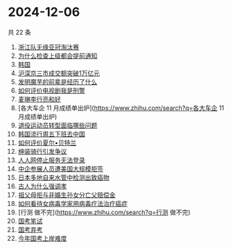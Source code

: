 # 2024-12-06

共 22 条

<!-- BEGIN ZHIHUSEARCH -->
<!-- 最后更新时间 Fri Dec 06 2024 16:19:34 GMT+0800 (China Standard Time) -->
1. [浙江队无缘亚冠淘汰赛](https://www.zhihu.com/search?q=浙江队无缘亚冠淘汰赛)
1. [为什么检查上级都会提前通知](https://www.zhihu.com/search?q=为什么检查上级都会提前通知)
1. [韩国](https://www.zhihu.com/search?q=韩国)
1. [沪深京三市成交额突破1万亿元](https://www.zhihu.com/search?q=沪深京三市成交额突破1万亿元)
1. [发明魔芋的前辈是经历了什么](https://www.zhihu.com/search?q=发明魔芋的前辈是经历了什么)
1. [如何评价电视剧我是刑警](https://www.zhihu.com/search?q=如何评价电视剧我是刑警)
1. [麦琳李行亮和好](https://www.zhihu.com/search?q=麦琳李行亮和好)
1. [各大车企 11 月成绩单出炉](https://www.zhihu.com/search?q=各大车企 11 月成绩单出炉)
1. [退役运动员转型面临哪些问题](https://www.zhihu.com/search?q=退役运动员转型面临哪些问题)
1. [韩国流行周五下班去中国](https://www.zhihu.com/search?q=韩国流行周五下班去中国)
1. [如何评价夏尔•贝特兰](https://www.zhihu.com/search?q=如何评价夏尔•贝特兰)
1. [绅装骑行引发争议](https://www.zhihu.com/search?q=绅装骑行引发争议)
1. [人人网停止服务无法登录](https://www.zhihu.com/search?q=人人网停止服务无法登录)
1. [中企参展人员遭美国大规模拒签](https://www.zhihu.com/search?q=中企参展人员遭美国大规模拒签)
1. [日本多地自来水管中检测出致癌物](https://www.zhihu.com/search?q=日本多地自来水管中检测出致癌物)
1. [古人为什么强调孝](https://www.zhihu.com/search?q=古人为什么强调孝)
1. [祖父母拒与非婚生孙女分亡父赔偿金](https://www.zhihu.com/search?q=祖父母拒与非婚生孙女分亡父赔偿金)
1. [如何看待女病毒学家用病毒疗法治疗癌症](https://www.zhihu.com/search?q=如何看待女病毒学家用病毒疗法治疗癌症)
1. [行测 做不完](https://www.zhihu.com/search?q=行测 做不完)
1. [国考笔试](https://www.zhihu.com/search?q=国考笔试)
1. [国考弃考](https://www.zhihu.com/search?q=国考弃考)
1. [今年国考上岸难度](https://www.zhihu.com/search?q=今年国考上岸难度)
<!-- END ZHIHUSEARCH -->
